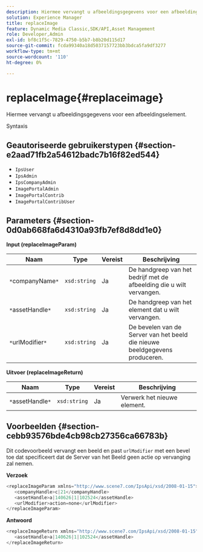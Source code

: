 ```yaml
---
description: Hiermee vervangt u afbeeldingsgegevens voor een afbeeldingselement.
solution: Experience Manager
title: replaceImage
feature: Dynamic Media Classic,SDK/API,Asset Management
role: Developer,Admin
exl-id: bf8c1f5c-7829-4750-b5b7-b8b20d115d17
source-git-commit: fcda99340a18d5037157723bb3bdca5fa9df3277
workflow-type: tm+mt
source-wordcount: '110'
ht-degree: 0%

---
```


# replaceImage{#replaceimage}

Hiermee vervangt u afbeeldingsgegevens voor een afbeeldingselement.

Syntaxis

## Geautoriseerde gebruikerstypen {#section-e2aad71fb2a54612badc7b16f82ed544}

* `IpsUser`
* `IpsAdmin`
* `IpsCompanyAdmin`
* `ImagePortalAdmin`
* `ImagePortalContrib`
* `ImagePortalContribUser`

## Parameters {#section-0d0ab668fa6d4310a93fb7ef8d8dd1e0}

**Input (replaceImageParam)**

| Naam | Type | Vereist | Beschrijving |
|---|---|---|---|
| `*`companyName`*` | `xsd:string` | Ja | De handgreep van het bedrijf met de afbeelding die u wilt vervangen. |
| `*`assetHandle`*` | `xsd:string` | Ja | De handgreep van het element dat u wilt vervangen. |
| `*`urlModifier`*` | `xsd:string` | Ja | De bevelen van de Server van het beeld die nieuwe beeldgegevens produceren. |

**Uitvoer (replaceImageReturn)**

| Naam | Type | Vereist | Beschrijving |
|---|---|---|---|
| `*`assetHandle`*` | `xsd:string` | Ja | Verwerk het nieuwe element. |

## Voorbeelden {#section-cebb93576bde4cb98cb27356ca66783b}

Dit codevoorbeeld vervangt een beeld en past `urlModifier` met een bevel toe dat specificeert dat de Server van het Beeld geen actie op vervanging zal nemen.

**Verzoek**

```java
<replaceImageParam xmlns="http://www.scene7.com/IpsApi/xsd/2008-01-15">
   <companyHandle>c|21</companyHandle>
   <assetHandle>a|140626|1|102524</assetHandle>
   <urlModifier>action=none</urlModifier>
</replaceImageParam>
```

**Antwoord**

```java
<replaceImageReturn xmlns="http://www.scene7.com/IpsApi/xsd/2008-01-15">
   <assetHandle>a|140626|1|102524</assetHandle>
</replaceImageReturn>
```
